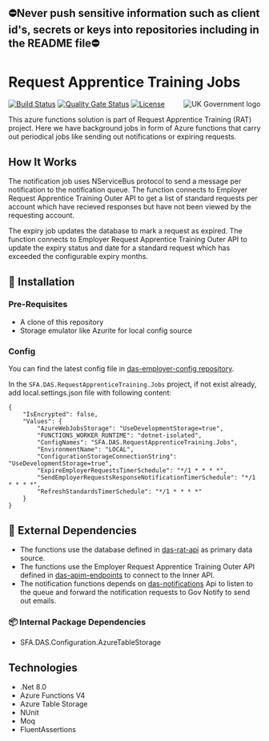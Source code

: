 ## ⛔Never push sensitive information such as client id's, secrets or keys into repositories including in the README file⛔

# Request Apprentice Training Jobs

<img src="https://avatars.githubusercontent.com/u/9841374?s=200&v=4" align="right" alt="UK Government logo">

[![Build Status](https://sfa-gov-uk.visualstudio.com/Digital%20Apprenticeship%20Service/_apis/build/status%2Fdas-rat-jobs?repoName=SkillsFundingAgency%2Fdas-rat-jobs&branchName=refs%2Fpull%2F10%2Fmerge)](https://sfa-gov-uk.visualstudio.com/Digital%20Apprenticeship%20Service/_build/latest?definitionId=3822&repoName=SkillsFundingAgency%2Fdas-rat-jobs&branchName=refs%2Fpull%2F10%2Fmerge)
[![Quality Gate Status](https://sonarcloud.io/api/project_badges/measure?project=SkillsFundingAgency_das-rat-jobs&metric=alert_status)](https://sonarcloud.io/summary/new_code?id=SkillsFundingAgency_das-rat-jobs)
[![License](https://img.shields.io/badge/license-MIT-lightgrey.svg?longCache=true&style=flat-square)](https://en.wikipedia.org/wiki/MIT_License)

This azure functions solution is part of Request Apprentice Training (RAT) project. Here we have background jobs in form of Azure functions that carry out periodical jobs like sending out notifications or expiring requests.

## How It Works

The notification job uses NServiceBus protocol to send a message per notification to the notification queue. The function connects to Employer Request Apprentice Training Outer API to get a list of standard requests per account which have recieved responses but have not been viewed by the requesting account.

The expiry job updates the database to mark a request as expired. The function connects to Employer Request Apprentice Training Outer API to update the expiry status and date for a standard request which has exceeded the configurable expiry months.

## 🚀 Installation

### Pre-Requisites
* A clone of this repository
* Storage emulator like Azurite for local config source

### Config

You can find the latest config file in [das-employer-config repository](https://github.com/SkillsFundingAgency/das-employer-config/blob/master/das-rat-jobs/SFA.DAS.RequestApprenticeTraining.Jobs.json). 

In the `SFA.DAS.RequestApprenticeTraining.Jobs` project, if not exist already, add local.settings.json file with following content:
```
{
    "IsEncrypted": false,
    "Values": {
        "AzureWebJobsStorage": "UseDevelopmentStorage=true",
        "FUNCTIONS_WORKER_RUNTIME": "dotnet-isolated",
        "ConfigNames": "SFA.DAS.RequestApprenticeTraining.Jobs",
        "EnvironmentName": "LOCAL",
        "ConfigurationStorageConnectionString": "UseDevelopmentStorage=true",
        "ExpireEmployerRequestsTimerSchedule": "*/1 * * * *",
        "SendEmployerRequestsResponseNotificationTimerSchedule": "*/1 * * * *",
        "RefreshStandardsTimerSchedule": "*/1 * * * *"
    }
}
```

## 🔗 External Dependencies

* The functions use the database defined in [das-rat-api](https://github.com/SkillsFundingAgency/das-rat-api) as primary data source.
* The functions use the Employer Request Apprentice Training Outer API defined in [das-apim-endpoints](https://github.com/SkillsFundingAgency/das-apim-endpoints/tree/master/src/EmployerRequestApprenticeTraining) to connect to the Inner API.
* The notification functions depends on [das-notifications](https://github.com/SkillsFundingAgency/das-notifications) Api to listen to the queue and forward the notification requests to Gov Notify to send out emails.

### 📦 Internal Package Dependencies
* SFA.DAS.Configuration.AzureTableStorage

## Technologies
* .Net 8.0
* Azure Functions V4
* Azure Table Storage
* NUnit
* Moq
* FluentAssertions
